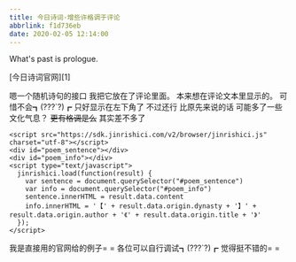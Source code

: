 ```yaml
---
title: 今日诗词·增些许格调于评论
abbrlink: f1d736eb
date: 2020-02-05 12:14:00
---
```

What's past is prologue.

<!--more-->[今日诗词官网][1]
嗯一个随机诗句的接口
我把它放在了评论里面。
本来想在评论文本里显示的。
可惜不会┓(???`?)┏
只好显示在左下角了
不过还行
比原先来说的话
可能多了一些文化气息？
~~更有格调是么~~
其实差不多了

```
<script src="https://sdk.jinrishici.com/v2/browser/jinrishici.js" charset="utf-8"></script>
<div id="poem_sentence"></div>
<div id="poem_info"></div>
<script type="text/javascript">
  jinrishici.load(function(result) {
    var sentence = document.querySelector("#poem_sentence")
    var info = document.querySelector("#poem_info")
    sentence.innerHTML = result.data.content
    info.innerHTML = '【' + result.data.origin.dynasty + '】' + result.data.origin.author + '《' + result.data.origin.title + '》'
  });
</script>
```


我是直接用的官网给的例子= =
各位可以自行调试┓(???`?)┏
觉得挺不错的= =



[1]: https://www.jinrishici.com/